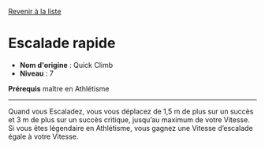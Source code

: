 [Revenir à la liste](..)

# Escalade rapide

 * **Nom d'origine** : Quick Climb
 * **Niveau** : 7


<p><strong>Prérequis</strong> maître en Athlétisme</p>
<hr>
<p>Quand vous Escaladez, vous vous déplacez de 1,5 m de plus sur un succès et 3 m de plus sur un succès critique, jusqu’au maximum de votre Vitesse. Si vous êtes légendaire en Athlétisme, vous gagnez une Vitesse d’escalade égale à votre Vitesse.</p>